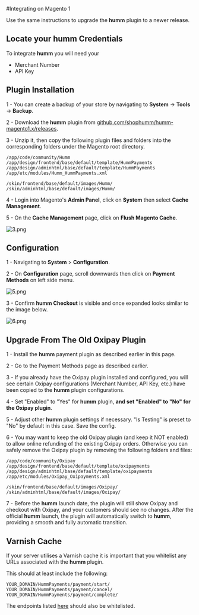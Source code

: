 #Integrating on Magento 1

Use the same instructions to upgrade the **humm** plugin to a newer release.


## Locate your **humm** Credentials

To integrate **humm** you will need your

* Merchant Number
* API Key
## Plugin Installation

1 - You can create a backup of your store by navigating to **System** -> **Tools** -> **Backup**.

2 - Download the **humm** plugin from [github.com/shophumm/humm-magento1.x/releases](https://github.com/shophumm/humm-magento1.x/releases).

3 - Unzip it, then copy the following plugin files and folders into the corresponding folders under the Magento root directory.

    /app/code/community/Humm
    /app/design/frontend/base/default/template/HummPayments
    /app/design/adminhtml/base/default/template/HummPayments
    /app/etc/modules/Humm_HummPayments.xml

    /skin/frontend/base/default/images/Humm/
    /skin/adminhtml/base/default/images/Humm/

4 - Login into Magento's **Admin Panel**, click on **System** then select **Cache Management**.

5 - On the **Cache Management** page, click on **Flush Magento Cache**.

![3.png](/img/platforms/magento_1/3.png)

## Configuration

1 - Navigating to **System** > **Configuration**.

2 - On **Configuration** page, scroll downwards then click on **Payment Methods** on left side menu.

![5.png](/img/platforms/magento_1/5.png)

3 - Confirm  **humm Checkout** is visible and once expanded looks similar to the image below.

![6.png](/img/platforms/magento_1/6.png)

<!-- 4 - Force **humm** provides a way to preview and test **humm** before **humm** is officially launched. Please do not enable it in the live environment before the official **humm** launch.

## **Humm** official launch

Before the **humm** official launch, the plugin will behave the same as the Oxipay payment plugin. It will show Oxipay, and checkout with the Oxipay gateway.

The plugin will automatically switch itself to **humm** once it is officially launched. It will then show **humm**, and checkout with the **humm** gateway.

The switch-over should be automatic and you as the merchant should not need to do anything on the launch date to make the switch.
-->
## Upgrade From The Old Oxipay Plugin

1 - Install the **humm** payment plugin as described earlier in this page.

2 - Go to the Payment Methods page as described earlier.

3 - If you already have the Oxipay plugin installed and configured, you will see certain Oxipay configurations (Merchant Number, API Key, etc.) have been copied to the **humm** plugin configurations.

4 - Set "Enabled" to "Yes" for **humm** plugin, **and set "Enabled" to "No" for the Oxipay plugin**.

5 - Adjust other **humm** plugin settings if necessary. "Is Testing" is preset to "No" by default in this case. Save the config.

6 - You may want to keep the old Oxipay plugin (and keep it NOT enabled) to allow online refunding of the existing Oxipay orders. Otherwise you can safely remove the Oxipay plugin by removing the following folders and files:

    /app/code/community/Oxipay
    /app/design/frontend/base/default/template/oxipayments
    /app/design/adminhtml/base/default/template/oxipayments
    /app/etc/modules/Oxipay_Oxipayments.xml

    /skin/frontend/base/default/images/Oxipay/
    /skin/adminhtml/base/default/images/Oxipay/

7 - Before the **humm** launch date, the plugin will still show Oxipay and checkout with Oxipay, and your customers should see no changes. After the official **humm** launch, the plugin will automatically switch to **humm**, providing a smooth and fully automatic transition.

## Varnish Cache

If your server utilises a Varnish cache it is important that you whitelist any URLs associated with the **humm** plugin.

This should at least include the following:


    YOUR_DOMAIN/HummPayments/payment/start/
    YOUR_DOMAIN/HummPayments/payment/cancel/
    YOUR_DOMAIN/HummPayments/payment/complete/


The endpoints listed [here](../../developer_resources/gateway_reference/#humm-gateways) should also be whitelisted.